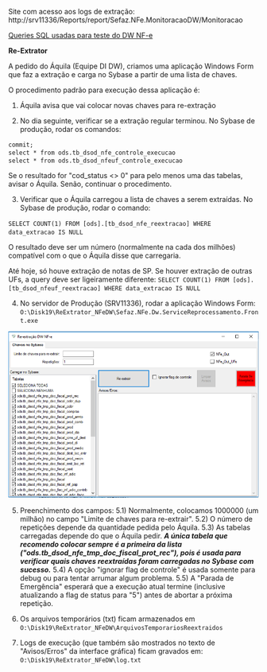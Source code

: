 Site com acesso aos logs de extração:
http://srv11336/Reports/report/Sefaz.NFe.MonitoracaoDW/Monitoracao


[Queries SQL usadas para teste do DW NF-e](http://tfs.intra.fazenda.sp.gov.br:8080/tfs/ADMIN/Wiki_Arquitetura/_wiki/wikis/Wiki_Arquitetura.wiki/268/Queries-DW)
​


**Re-Extrator**

A pedido do Áquila (Equipe DI DW), criamos uma aplicação Windows Form que faz a extração e carga no Sybase a partir de uma lista de chaves.

O procedimento padrão para execução dessa aplicação é:

1) Áquila avisa que vai colocar novas chaves para re-extração

2) No dia seguinte, verificar se a extração regular terminou.
No Sybase de produção, rodar os comandos:


```
commit;
select * from ods.tb_dsod_nfe_controle_execucao
select * from ods.tb_dsod_nfeuf_controle_execucao
```


Se o resultado for "cod_status <> 0" para pelo menos uma das tabelas, avisar o Áquila.
Senão, continuar o procedimento.

3) Verificar que o Áquila carregou a lista de chaves a serem extraídas.
No Sybase de produção, rodar o comando:

`SELECT COUNT(1) FROM [ods].[tb_dsod_nfe_reextracao] WHERE data_extracao IS NULL`

O resultado deve ser um número (normalmente na cada dos milhões) compatível com o que o Áquila disse que carregaria.

Até hoje, só houve extração de notas de SP. Se houver extração de outras UFs, a query deve ser ligeiramente diferente:
`SELECT COUNT(1) FROM [ods].[tb_dsod_nfeuf_reextracao] WHERE data_extracao IS NULL`

4) No servidor de Produção (SRV11336), rodar a aplicação Windows Form:
`O:\Disk19\ReExtrator_NFeDW\Sefaz.NFe.Dw.ServiceReprocessamento.Front​.exe`

 ![TelaReextrator.png](/.attachments/TelaReextrator-d3195d90-dddc-4f8c-9549-07485c869cb0.png)


5) Preenchimento dos campos:
5.1) Normalmente, colocamos 1000000 (um milhão) no campo "Limite de chaves para re-extrair".
5.2) O número de repetições depende da quantidade pedida pelo Áquila. 
5.3) As tabelas carregadas depende do que o Áquila pedir. _**A única tabela que recomendo colocar sempre é a primeira da lista ("ods.tb_dsod_nfe_tmp_doc_fiscal_prot_rec"), pois é usada para verificar quais chaves reextraídas foram carregadas no Sybase com sucesso.**_
5.4) A opção "ignorar flag de controle" é usada somente para debug ou para tentar arrumar algum problema.
5.5) A "Parada de Emergência" esperará que a execução atual termine (inclusive atualizando a flag de status para "5") antes de abortar a próxima repetição.

6) Os arquivos temporários (txt) ficam armazenados em `O:\Disk19\ReExtrator_NFeDW\ArquivosTemporariosReextraidos`

7) Logs de execução (que também são mostrados no texto de "Avisos/Erros" da interface gráfica) ficam gravados em: `O:\Disk19\ReExtrator_NFeDW\log.txt`